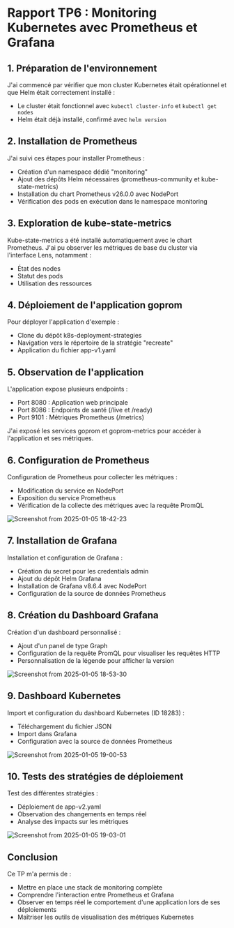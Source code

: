 # Rapport TP6 : Monitoring Kubernetes avec Prometheus et Grafana

## 1. Préparation de l'environnement

J'ai commencé par vérifier que mon cluster Kubernetes était opérationnel et que Helm était correctement installé :
- Le cluster était fonctionnel avec `kubectl cluster-info` et `kubectl get nodes`
- Helm était déjà installé, confirmé avec `helm version`

## 2. Installation de Prometheus

J'ai suivi ces étapes pour installer Prometheus :
- Création d'un namespace dédié "monitoring"
- Ajout des dépôts Helm nécessaires (prometheus-community et kube-state-metrics)
- Installation du chart Prometheus v26.0.0 avec NodePort
- Vérification des pods en exécution dans le namespace monitoring

## 3. Exploration de kube-state-metrics

Kube-state-metrics a été installé automatiquement avec le chart Prometheus. J'ai pu observer les métriques de base du cluster via l'interface Lens, notamment :
- État des nodes
- Statut des pods
- Utilisation des ressources

## 4. Déploiement de l'application goprom

Pour déployer l'application d'exemple :
- Clone du dépôt k8s-deployment-strategies
- Navigation vers le répertoire de la stratégie "recreate"
- Application du fichier app-v1.yaml

## 5. Observation de l'application

L'application expose plusieurs endpoints :
- Port 8080 : Application web principale
- Port 8086 : Endpoints de santé (/live et /ready)
- Port 9101 : Métriques Prometheus (/metrics)

J'ai exposé les services goprom et goprom-metrics pour accéder à l'application et ses métriques.

## 6. Configuration de Prometheus

Configuration de Prometheus pour collecter les métriques :
- Modification du service en NodePort
- Exposition du service Prometheus
- Vérification de la collecte des métriques avec la requête PromQL

![Screenshot from 2025-01-05 18-42-23](https://github.com/user-attachments/assets/7d20e86f-0953-45f2-b008-85f1f4d6fd94)


## 7. Installation de Grafana

Installation et configuration de Grafana :
- Création du secret pour les credentials admin
- Ajout du dépôt Helm Grafana
- Installation de Grafana v8.6.4 avec NodePort
- Configuration de la source de données Prometheus

## 8. Création du Dashboard Grafana

Création d'un dashboard personnalisé :
- Ajout d'un panel de type Graph
- Configuration de la requête PromQL pour visualiser les requêtes HTTP
- Personnalisation de la légende pour afficher la version
  
![Screenshot from 2025-01-05 18-53-30](https://github.com/user-attachments/assets/6c68efd3-f939-49ba-841c-5100c1cde209)



## 9. Dashboard Kubernetes

Import et configuration du dashboard Kubernetes (ID 18283) :
- Téléchargement du fichier JSON
- Import dans Grafana
- Configuration avec la source de données Prometheus
  
![Screenshot from 2025-01-05 19-00-53](https://github.com/user-attachments/assets/d963a61f-480f-4c3a-a3cb-2b47aa467988)


## 10. Tests des stratégies de déploiement

Test des différentes stratégies :
- Déploiement de app-v2.yaml
- Observation des changements en temps réel
- Analyse des impacts sur les métriques

![Screenshot from 2025-01-05 19-03-01](https://github.com/user-attachments/assets/7e07aa53-640b-4e73-b954-ee3dce73f178)


## Conclusion

Ce TP m'a permis de :
- Mettre en place une stack de monitoring complète
- Comprendre l'interaction entre Prometheus et Grafana
- Observer en temps réel le comportement d'une application lors de ses déploiements
- Maîtriser les outils de visualisation des métriques Kubernetes
